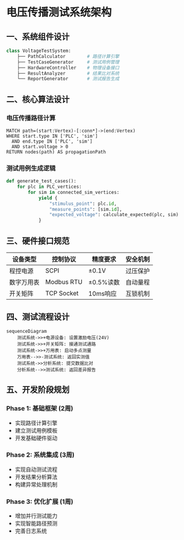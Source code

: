 # 电压传播测试系统架构

## 一、系统组件设计

```python
class VoltageTestSystem:
    ├── PathCalculator        # 路径计算引擎
    ├── TestCaseGenerator     # 测试用例管理
    ├── HardwareController    # 物理设备接口
    ├── ResultAnalyzer        # 结果比对系统
    └── ReportGenerator       # 测试报告生成
```

## 二、核心算法设计

### 电压传播路径计算
```cypher
MATCH path=(start:Vertex)-[:conn*]->(end:Vertex)
WHERE start.type IN ['PLC', 'sim'] 
  AND end.type IN ['PLC', 'sim']
  AND start.voltage > 0
RETURN nodes(path) AS propagationPath
```

### 测试用例生成逻辑
```python
def generate_test_cases():
    for plc in PLC_vertices:
        for sim in connected_sim_vertices:
            yield {
                "stimulus_point": plc.id,
                "measure_points": [sim.id],
                "expected_voltage": calculate_expected(plc, sim)
            }
```

## 三、硬件接口规范

| 设备类型   | 控制协议    | 精度要求     | 安全机制         |
|----------|------------|-------------|-----------------|
| 程控电源   | SCPI       | ±0.1V       | 过压保护         |
| 数字万用表 | Modbus RTU | ±0.5%读数    | 自动量程         |
| 开关矩阵  | TCP Socket | 10ms响应     | 互锁机制         |

## 四、测试流程设计

```mermaid
sequenceDiagram
    测试系统->>+电源设备: 设置激励电压(24V)
    测试系统->>+开关矩阵: 接通测试通路
    测试系统->>+万用表: 启动多点测量
    万用表-->>-测试系统: 返回实测值
    测试系统->>分析系统: 提交数据比对
    分析系统-->>测试系统: 返回差异报告
```

## 五、开发阶段规划

### Phase 1: 基础框架 (2周)
- 实现路径计算引擎
- 建立测试用例模板
- 开发基础硬件驱动

### Phase 2: 系统集成 (3周)
- 实现自动测试流程
- 开发结果分析算法
- 构建异常处理机制

### Phase 3: 优化扩展 (1周)
- 增加并行测试能力
- 实现智能路径预测
- 完善日志系统